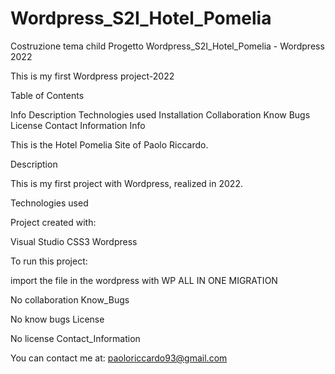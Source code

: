 # Wordpress_S2I_Hotel_Pomelia
Costruzione tema child
Progetto Wordpress_S2I_Hotel_Pomelia - Wordpress 2022

This is my first Wordpress project-2022

Table of Contents

Info
Description
Technologies used
Installation
Collaboration
Know Bugs
License
Contact Information
Info

This is the Hotel Pomelia Site of Paolo Riccardo.

Description

This is my first project with Wordpress, realized in 2022.

Technologies used

Project created with:

Visual Studio
CSS3
Wordpress

To run this project:

import the file in the wordpress with WP ALL IN ONE MIGRATION

No collaboration
Know_Bugs

No know bugs
License

No license
Contact_Information

You can contact me at: paoloriccardo93@gmail.com
